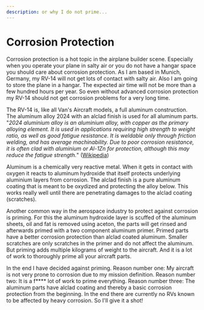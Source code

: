 ```yaml
---
description: or why I do not prime...
---
```


# Corrosion Protection

Corrosion protection is a hot topic in the airplane builder scene. Especially when you operate your plane in salty air or you do not have a hangar space you should care about corrosion protection. As I am based in Munich, Germany, my RV-14 will not get lots of contact with salty air. Also I am going to store the plane in a hangar. The expected air time will not be more than a few hundred hours per year. So even without advanced corrosion protection my RV-14 should not get corrosion problems for a very long time.

The RV-14 is, like all Van's Aircraft models, a full aluminum construction. The aluminum alloy 2024 with an alclad finish is used for all aluminum parts. "_2024 aluminium alloy is an aluminium alloy, with copper as the primary alloying element. It is used in applications requiring high strength to weight ratio, as well as good fatigue resistance. It is weldable only through friction welding, and has average machinability. Due to poor corrosion resistance, it is often clad with aluminium or Al-1Zn for protection, although this may reduce the fatigue strength._" \([Wikipedia](https://en.wikipedia.org/wiki/2024_aluminium_alloy)\)

Aluminum is a chemically very reactive metal. When it gets in contact with oxygen it reacts to aluminum hydroxide that itself protects underlying aluminium layers from corrosion. The alclad finish is a pure aluminum coating that is meant to be oxydized and protecting the alloy below.  This works really well until there are penetrating damages to the alclad coating \(scratches\).

Another common way in the aerospace industry to protect against corrosion is priming. For this the aluminum hydroxide layer is scuffed of the aluminum sheets, oil and fat is removed using aceton, the parts will get rinsed and afterwards primed with a two component aluminum primer. Primed parts have a better corrosion protection than alclad coated aluminum. Smaller scratches are only scratches in the primer and do not affect the aluminum. But priming adds multiple kilograms of weight to the aircraft. And it is a lot of work to thoroughly prime all your aircraft parts.

In the end I have decided against priming. Reason number one: My aircraft is not very prone to corrosion due to my mission definition. Reason number two: It is a f\*\*\*\* lot of work to prime everything. Reason number three: The aluminum parts have alclad coating and thereby a basic corrosion protection from the beginning. In the end there are currently no RVs known to be affected by heavy corrosion. So I'll give it a shot!

